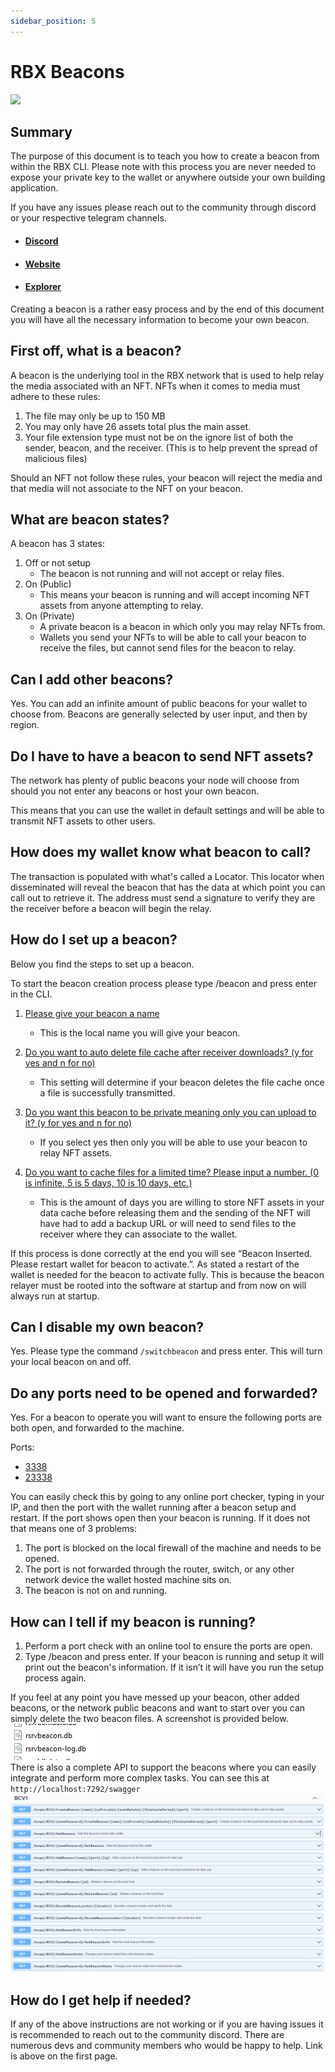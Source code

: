 ```yaml
---
sidebar_position: 5
---
```


# RBX Beacons

![](media/rbx-reserve-block-logo.png)

## Summary

The purpose of this document is to teach you how to create a beacon from within the RBX CLI. Please note with this process you are never needed to expose your private key to the wallet or anywhere outside your own building application.

If you have any issues please reach out to the community through discord or your respective telegram channels.

- #### [Discord](https://discord.com/invite/PnS2HRETDh)

- #### [Website](https://www.reserveblock.io/)

- #### [Explorer](https://rbx.network/)

Creating a beacon is a rather easy process and by the end of this document you will have all the necessary information to become your own beacon.

## First off, what is a beacon?

A beacon is the underlying tool in the RBX network that is used to help relay the media associated with an NFT. NFTs when it comes to media must adhere to these rules:

1. The file may only be up to 150 MB
2. You may only have 26 assets total plus the main asset.
3. Your file extension type must not be on the ignore list of both the sender, beacon, and the receiver. (This is to help prevent the spread of malicious files)

Should an NFT not follow these rules, your beacon will reject the media and that media will not associate to the NFT on your beacon.

## What are beacon states?

A beacon has 3 states:

1. Off or not setup
   - The beacon is not running and will not accept or relay files.
2. On (Public)
   - This means your beacon is running and will accept incoming NFT assets from anyone attempting to relay.
3. On (Private)
   - A private beacon is a beacon in which only you may relay NFTs from.
   - Wallets you send your NFTs to will be able to call your beacon to receive the files, but cannot send files for the beacon to relay.

## Can I add other beacons?

Yes. You can add an infinite amount of public beacons for your wallet to choose from. Beacons are generally selected by user input, and then by region.

## Do I have to have a beacon to send NFT assets?

The network has plenty of public beacons your node will choose from should you not enter any beacons or host your own beacon.

This means that you can use the wallet in default settings and will be able to transmit NFT assets to other users.

## How does my wallet know what beacon to call?

The transaction is populated with what's called a Locator. This locator when disseminated will reveal the beacon that has the data at which point you can call out to retrieve it. The address must send a signature to verify they are the receiver before a beacon will begin the relay.

## How do I set up a beacon?

Below you find the steps to set up a beacon.

To start the beacon creation process please type /beacon and press enter in the CLI.

1. <ins>Please give your beacon a name</ins>

   - This is the local name you will give your beacon.

2. <ins>Do you want to auto delete file cache after receiver downloads? (y for yes and n for no)</ins>

   - This setting will determine if your beacon deletes the file cache once a file is successfully transmitted.

3. <ins>Do you want this beacon to be private meaning only you can upload to it? (y for yes and n for no)</ins>

   - If you select yes then only you will be able to use your beacon to relay NFT assets.

4. <ins>Do you want to cache files for a limited time? Please input a number. (0 is infinite, 5 is 5 days, 10 is 10 days, etc.)</ins>

   - This is the amount of days you are willing to store NFT assets in your data cache before releasing them and the sending of the NFT will have had to add a backup URL or will need to send files to the receiver where they can associate to the wallet.

If this process is done correctly at the end you will see “Beacon Inserted. Please restart wallet for beacon to activate.”. As stated a restart of the wallet is needed for the beacon to activate fully. This is because the beacon relayer must be rooted into the software at startup and from now on will always run at startup.

## Can I disable my own beacon?

Yes. Please type the command `/switchbeacon` and press enter. This will turn your local beacon on and off.

## Do any ports need to be opened and forwarded?

Yes. For a beacon to operate you will want to ensure the following ports are both open, and forwarded to the machine.

Ports:

- <ins>3338</ins>
- <ins>23338</ins>

You can easily check this by going to any online port checker, typing in your IP, and then the port with the wallet running after a beacon setup and restart. If the port shows open then your beacon is running. If it does not that means one of 3 problems:

1. The port is blocked on the local firewall of the machine and needs to be opened.
2. The port is not forwarded through the router, switch, or any other network device the wallet hosted machine sits on.
3. The beacon is not on and running.

## How can I tell if my beacon is running?

1. Perform a port check with an online tool to ensure the ports are open.
2. Type /beacon and press enter. If your beacon is running and setup it will print out the beacon's information. If it isn’t it will have you run the setup process again.

If you feel at any point you have messed up your beacon, other added beacons, or the network public beacons and want to start over you can simply delete the two beacon files. A screenshot is provided below.  
![](media/beacon-files.png)  
There is also a complete API to support the beacons where you can easily integrate and perform more complex tasks. You can see this at `http://localhost:7292/swagger`
![](media/swagger-screenshot.png)

## How do I get help if needed?

If any of the above instructions are not working or if you are having issues it is recommended to reach out to the community discord. There are numerous devs and community members who would be happy to help. Link is above on the first page.
